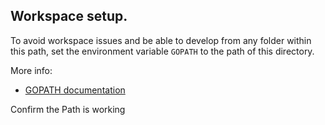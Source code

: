 ## Workspace setup.

To avoid workspace issues and be able to develop from any folder within this path,
set the environment variable `GOPATH` to the path of this directory.

More info:
- [GOPATH documentation](http://golang.org/doc/code.html#GOPATH)

Confirm the Path is working

